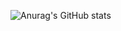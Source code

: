 ![Anurag's GitHub stats](https://github-readme-stats.vercel.app/api?rlaehgus12123=anuraghazra&hide=contribs,prs)
